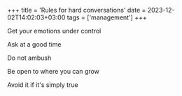 +++
title = 'Rules for hard conversations'
date = 2023-12-02T14:02:03+03:00
tags = ['management']
+++

Get your emotions under control

Ask at a good time

Do not ambush

Be open to where you can grow

Avoid it if it's simply true
